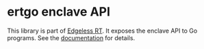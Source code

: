 # ertgo enclave API
This library is part of [Edgeless RT](https://github.com/edgelesssys/edgelessrt). It exposes the enclave API to Go programs. See the [documentation](https://pkg.go.dev/github.com/edgelesssys/ertgolib) for details.
